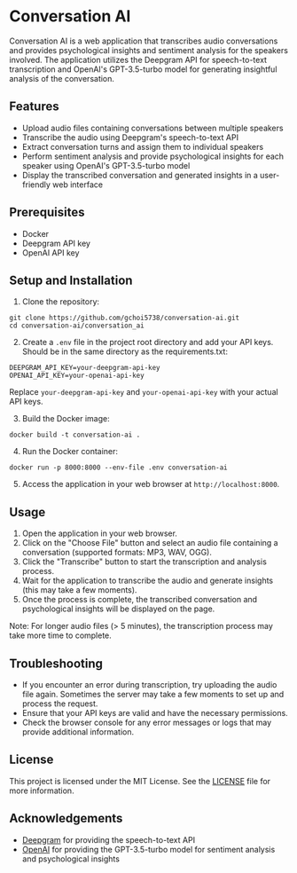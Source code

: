 # Conversation AI

Conversation AI is a web application that transcribes audio conversations and provides psychological insights and sentiment analysis for the speakers involved. The application utilizes the Deepgram API for speech-to-text transcription and OpenAI's GPT-3.5-turbo model for generating insightful analysis of the conversation.

## Features

- Upload audio files containing conversations between multiple speakers
- Transcribe the audio using Deepgram's speech-to-text API
- Extract conversation turns and assign them to individual speakers
- Perform sentiment analysis and provide psychological insights for each speaker using OpenAI's GPT-3.5-turbo model
- Display the transcribed conversation and generated insights in a user-friendly web interface

## Prerequisites

- Docker
- Deepgram API key
- OpenAI API key

## Setup and Installation

1. Clone the repository:
```
git clone https://github.com/gchoi5738/conversation-ai.git
cd conversation-ai/conversation_ai
```

2. Create a `.env` file in the project root directory and add your API keys. Should be in the same directory as the requirements.txt:
```
DEEPGRAM_API_KEY=your-deepgram-api-key
OPENAI_API_KEY=your-openai-api-key
```

Replace `your-deepgram-api-key` and `your-openai-api-key` with your actual API keys.

3. Build the Docker image:
```
docker build -t conversation-ai .
```


4. Run the Docker container:
```
docker run -p 8000:8000 --env-file .env conversation-ai
```

5. Access the application in your web browser at `http://localhost:8000`.

## Usage

1. Open the application in your web browser.
2. Click on the "Choose File" button and select an audio file containing a conversation (supported formats: MP3, WAV, OGG).
3. Click the "Transcribe" button to start the transcription and analysis process.
4. Wait for the application to transcribe the audio and generate insights (this may take a few moments).
5. Once the process is complete, the transcribed conversation and psychological insights will be displayed on the page.

Note: For longer audio files (> 5 minutes), the transcription process may take more time to complete.

## Troubleshooting

- If you encounter an error during transcription, try uploading the audio file again. Sometimes the server may take a few moments to set up and process the request.
- Ensure that your API keys are valid and have the necessary permissions.
- Check the browser console for any error messages or logs that may provide additional information.

## License

This project is licensed under the MIT License. See the [LICENSE](LICENSE) file for more information.

## Acknowledgements

- [Deepgram](https://deepgram.com/) for providing the speech-to-text API
- [OpenAI](https://openai.com/) for providing the GPT-3.5-turbo model for sentiment analysis and psychological insights
